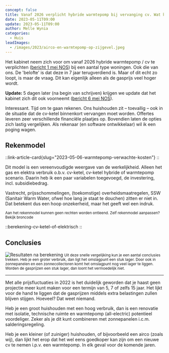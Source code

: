 ```yaml
---
concept: false
title: Vanaf 2026 verplicht hybride warmtepomp bij vervanging cv. Wat kost dat, en wat zou jij doen? 
date: 2023-05-11T09:00
update: 2023-05-11T09:00
author: Melle Wynia
categories:
  - Huis
leadImages:
  - /images/2023/airco-en-warmtepomp-op-zijgevel.jpeg
---
```


Het kabinet neem zich voor om vanaf 2026 hybride warmtepomp / cv te verplichten ([bericht 1 mei NOS](https://nos.nl/artikel/2473495-appartementen-en-monumenten-hoeven-niet-aan-de-warmtepomp)) bij een aantal type woningen.
Ook die van ons.
De 'belofte' is dat deze in 7 jaar terugverdiend is.
Maar of dit echt zo loopt, is maar de vraag.
Dit kan eigenlijk alleen als de gasprijs veel hoger wordt.

<strong>Update: </strong> 5 dagen later (na begin van schrijven) krijgen we update dat het kabinet zich dit ook voorneemt ([bericht 6 mei NOS](https://nos.nl/artikel/2474016-steun-en-kritiek-voor-nieuwe-klimaatmaatregel-om-aardgasverbruik-af-te-remmen)).

Interessant.
Tijd om te gaan rekenen.
Ons huishouden zit – toevallig – ook in de situatie dat de cv-ketel binnenkort vervangen moet worden. 
Offertes leveren zeer verschillende financiële plaatjes op.
Bovendien laten de opties zich lastig vergelijken.
Als rekenaar (en software ontwikkelaar) wil ik een poging wagen.

## Rekenmodel

<div class="md:float-right ml-4 md:-mr-10 mt-4 mb-4">

::link-article-card{slug="2023-05-06-warmtepomp-verwachte-kosten"}
::

</div>

Dit model is een vereenvoudigde weergave van de werkelijkheid.
Alleen het gas en elektra verbruik o.b.v. cv-ketel, cv-ketel hybride of warmtepomp scenario.
Daarin heb ik een paar variabelen toegevoegd, de investering, incl. subsidiebedrag.

Vastrecht, prijsschommelingen, (toekomstige) overheidsmaatregelen, SSW (Sanitair Warm Water, ofwel hoe lang je staat te douchen) zitten er niet in.
Dat betekent dus een hoop onzekerheid, maar het geeft wel een indruk.

<small class="block">
  Aan het rekenmodel kunnen geen rechten worden ontleend. Zelf rekenmodel aanpassen? Bekijk broncode
</small>

<div class="mt-8">

::berekening-cv-ketel-of-elektrisch
::

</div>


## Conclusies

<img src="/images/2025-05/berekening-middenwoning-cv-gas-hybride-all-electric.png" alt="Resultaten na berekening" />
<small class="opacity-60 text-md">
  Uit deze snelle vergelijking kun je een aantal conclusies trekken.
  Heb je een groter verbruik, dan ligt het omslagpunt een stuk lager.
  Door ook in zonnepanelen en een zonnecollectoren komt het omslagpunt nog veel lager te liggen.
  Worden de gasprijzen een stuk lager, dan loont het vermoedelijk niet.
</small>

<hr />

Met alle prijsfluctuaties in 2022 is het duidelijk geworden dat je haast geen projectie meer kunt maken voor een termijn van 5, 7 of zelfs 15 jaar.
Het lijkt voor de hand te liggen dat de gasprijzen middels extra belastingen zullen blijven stijgen.
Hoeveel? Dat weet niemand.

Heb je een groot huishouden met een hoog verbruik, dan is een renovatie met isolatie, technische ruimte en warmtepomp (all-electric) potentieel voordeliger.
Zeker als je dit kunt combineren met zonnepanelen i.c.m. salderingsregeling.

Heb je een kleiner (of zuiniger) huishouden, of bijvoorbeeld een airco (zoals wij), dan lijkt het erop dat het wel eens goedkoper kan zijn om een nieuwe cv te nemen i.p.v. een warmtepomp.
In elk geval voor de komende jaren.

